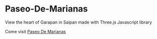 # Paseo-De-Marianas
View the heart of Garapan in Saipan made with Three.js Javascript library

Come visit [Paseo De Marianas](https://noah670.github.io/Paseo-De-Marianas/)
